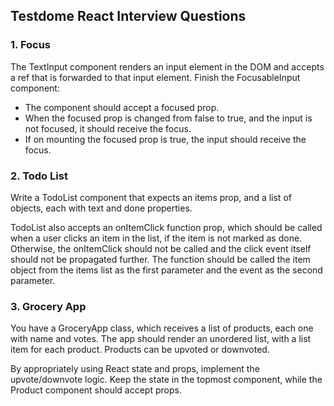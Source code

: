 ## Testdome React Interview Questions

### 1. Focus
The TextInput component renders an input element in the DOM and accepts a ref that is forwarded to that input element. Finish the FocusableInput component:

+ The component should accept a focused prop.
+ When the focused prop is changed from false to true, and the input is not focused, it should receive the focus.
+ If on mounting the focused prop is true, the input should receive the focus.

### 2. Todo List
Write a TodoList component that expects an items prop, and a list of objects, each with text and done properties.

TodoList also accepts an onItemClick function prop, which should be called when a user clicks an item in the list, if the item is not marked as done. Otherwise, the onItemClick should not be called and the click event itself should not be propagated further. The function should be called the item object from the items list as the first parameter and the event as the second parameter.

### 3. Grocery App
You have a GroceryApp class, which receives a list of products, each one with name and votes. The app should render an unordered list, with a list item for each product. Products can be upvoted or downvoted.

By appropriately using React state and props, implement the upvote/downvote logic. Keep the state in the topmost component, while the Product component should accept props.